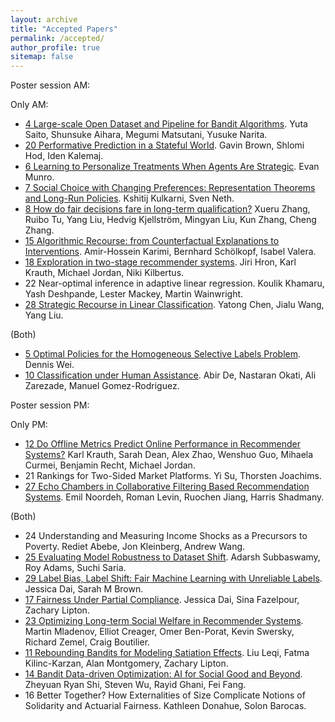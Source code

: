 ```yaml
---
layout: archive
title: "Accepted Papers"
permalink: /accepted/
author_profile: true
sitemap: false
---
```


Poster session AM: 

Only AM: 


* [4 Large-scale Open Dataset and Pipeline for Bandit Algorithms](/assets/pdfs/4.pdf). Yuta Saito, Shunsuke Aihara, Megumi Matsutani, Yusuke Narita.
* [20 Performative Prediction in a Stateful World](/assets/pdfs/20.pdf). Gavin Brown, Shlomi Hod, Iden Kalemaj.
* [6 Learning to Personalize Treatments When Agents Are Strategic](https://arxiv.org/abs/2011.06528). Evan Munro.
* [7 Social Choice with Changing Preferences: Representation Theorems and Long-Run Policies](/assets/pdfs/7.pdf). Kshitij Kulkarni, Sven Neth.
* [8 How do fair decisions fare in long-term qualification?](/assets/pdfs/8.pdf) Xueru Zhang, Ruibo Tu, Yang Liu, Hedvig Kjellström, Mingyan Liu, Kun Zhang, Cheng Zhang.
* [15 Algorithmic Recourse: from Counterfactual Explanations to Interventions](https://arxiv.org/abs/2002.06278). Amir-Hossein Karimi, Bernhard Schölkopf, Isabel Valera.
* [18 Exploration in two-stage recommender systems](https://arxiv.org/abs/2009.08956). Jiri Hron, Karl Krauth, Michael Jordan, Niki Kilbertus.
* 22 Near-optimal inference in adaptive linear regression. Koulik Khamaru, Yash Deshpande, Lester Mackey, Martin Wainwright.
* [28 Strategic Recourse in Linear Classification](/assets/pdfs/28.pdf). Yatong Chen, Jialu Wang, Yang Liu.


(Both) 

* [5 Optimal Policies for the Homogeneous Selective Labels Problem](https://arxiv.org/abs/2011.01381). Dennis Wei.
* [10 Classification under Human Assistance](https://arxiv.org/abs/2006.11845). Abir De, Nastaran Okati, Ali Zarezade, Manuel Gomez-Rodriguez.


Poster session PM: 

Only PM: 

* [12 Do Offline Metrics Predict Online Performance in Recommender Systems?](/assets/pdfs/12.pdf) Karl Krauth, Sarah Dean, Alex Zhao, Wenshuo Guo, Mihaela Curmei, Benjamin Recht, Michael Jordan.
* 21 Rankings for Two-Sided Market Platforms. Yi Su, Thorsten Joachims.
* [27 Echo Chambers in Collaborative Filtering Based Recommendation Systems](/assets/pdfs/27.pdf). Emil Noordeh, Roman Levin, Ruochen Jiang, Harris Shadmany.


(Both)

* 24 Understanding and Measuring Income Shocks as a Precursors to Poverty. Rediet Abebe, Jon Kleinberg, Andrew Wang.
* [25 Evaluating Model Robustness to Dataset Shift](https://arxiv.org/abs/2010.15100). Adarsh Subbaswamy, Roy Adams, Suchi Saria.
* [29 Label Bias, Label Shift: Fair Machine Learning with Unreliable Labels](/assets/pdfs/29.pdf). Jessica Dai, Sarah M Brown.
* [17 Fairness Under Partial Compliance](https://arxiv.org/abs/2011.03654). Jessica Dai, Sina Fazelpour, Zachary  Lipton.
* [23 Optimizing Long-term Social Welfare in Recommender Systems](https://arxiv.org/abs/2008.00104). Martin Mladenov, Elliot Creager, Omer Ben-Porat, Kevin Swersky, Richard Zemel, Craig Boutilier.
* [11 Rebounding Bandits for Modeling Satiation Effects](http://arxiv.org/abs/2011.06741). Liu Leqi, Fatma Kilinc-Karzan, Alan Montgomery, Zachary  Lipton.
* [14 Bandit Data-driven Optimization: AI for Social Good and Beyond](https://arxiv.org/abs/2008.11707). Zheyuan Ryan Shi, Steven Wu, Rayid Ghani, Fei Fang.
* 16 Better Together? How Externalities of Size Complicate Notions of Solidarity and Actuarial Fairness. Kathleen Donahue, Solon Barocas.

